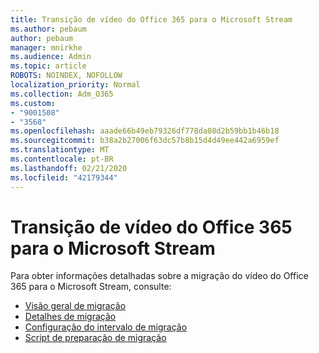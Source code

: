 ```yaml
---
title: Transição de vídeo do Office 365 para o Microsoft Stream
ms.author: pebaum
author: pebaum
manager: mnirkhe
ms.audience: Admin
ms.topic: article
ROBOTS: NOINDEX, NOFOLLOW
localization_priority: Normal
ms.collection: Adm_O365
ms.custom:
- "9001508"
- "3568"
ms.openlocfilehash: aaade66b49eb79326df778da08d2b59bb1b46b18
ms.sourcegitcommit: b38a2b27006f63dc57b8b15d4d49ee442a6959ef
ms.translationtype: MT
ms.contentlocale: pt-BR
ms.lasthandoff: 02/21/2020
ms.locfileid: "42179344"
---
```

# <a name="office-365-video-transition-to-microsoft-stream"></a>Transição de vídeo do Office 365 para o Microsoft Stream

Para obter informações detalhadas sobre a migração do vídeo do Office 365 para o Microsoft Stream, consulte:

- [Visão geral de migração](https://docs.microsoft.com/en-us/stream/migrate-from-office-365)
- [Detalhes de migração](https://docs.microsoft.com/en-us/stream/migration-experience)
- [Configuração do intervalo de migração](https://docs.microsoft.com/en-us/stream/migration-o365video-timing-setting)
- [Script de preparação de migração](https://docs.microsoft.com/en-us/stream/migration-o365video-prep)
